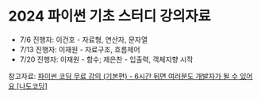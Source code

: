 # 2024 파이썬 기초 스터디 강의자료

- 7/6 진행자: 이건호 - 자료형, 연산자, 문자열
- 7/13 진행자: 이재원 - 자료구조, 흐름제어
- 7/20 진행자: 이재원 - 함수; 제은찬 - 입출력, 객체지향 시작

참고자료: [파이썬 코딩 무료 강의 (기본편) - 6시간 뒤면 여러분도 개발자가 될 수 있어요 [나도코딩]](https://youtu.be/kWiCuklohdY?si=NSQnqfjjirc_0L6-)

